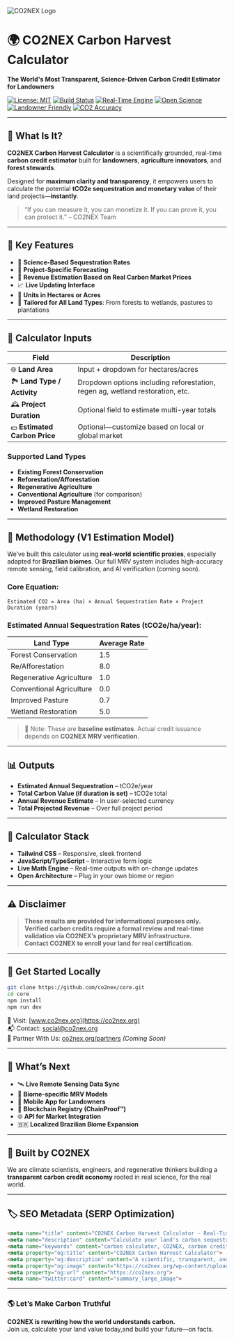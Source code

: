 ![CO2NEX Logo](https://co2nex.org/wp-content/uploads/2025/05/CO2NEX-Real-Time-Carbon-Credit-Verification-Economy.webp)

# 🌍 CO2NEX Carbon Harvest Calculator  
**The World's Most Transparent, Science-Driven Carbon Credit Estimator for Landowners**

[![License: MIT](https://img.shields.io/badge/License-MIT-green.svg)](LICENSE)
[![Build Status](https://img.shields.io/github/workflow/status/co2nex/core/CI)]()
[![Real-Time Engine](https://img.shields.io/badge/Verified-Real--Time-44cc88)]()
[![Open Science](https://img.shields.io/badge/Methodology-Open--Source-blueviolet)]()
[![Landowner Friendly](https://img.shields.io/badge/Built%20for-Landowners-yellowgreen)]()
[![CO2 Accuracy](https://img.shields.io/badge/Carbon%20Data-Scientific%20Accuracy-lightgrey)]()

---

## 🚀 What Is It?

**CO2NEX Carbon Harvest Calculator** is a scientifically grounded, real-time **carbon credit estimator** built for **landowners**, **agriculture innovators**, and **forest stewards**.

Designed for **maximum clarity and transparency**, it empowers users to calculate the potential **tCO2e sequestration and monetary value** of their land projects—**instantly**.

> “If you can measure it, you can monetize it. If you can prove it, you can protect it.” – CO2NEX Team

---

## 🎯 Key Features

- 🧠 **Science-Based Sequestration Rates**  
- 🧪 **Project-Specific Forecasting**  
- 💸 **Revenue Estimation Based on Real Carbon Market Prices**  
- 📈 **Live Updating Interface**  
- 📐 **Units in Hectares or Acres**  
- 🌳 **Tailored for All Land Types**: From forests to wetlands, pastures to plantations  

---

## 🧮 Calculator Inputs

| Field | Description |
|-------|-------------|
| 🌐 **Land Area** | Input + dropdown for hectares/acres |
| 🏞️ **Land Type / Activity** | Dropdown options including reforestation, regen ag, wetland restoration, etc. |
| 🕰️ **Project Duration** | Optional field to estimate multi-year totals |
| 💵 **Estimated Carbon Price** | Optional—customize based on local or global market |

### Supported Land Types

- **Existing Forest Conservation**
- **Reforestation/Afforestation**
- **Regenerative Agriculture**
- **Conventional Agriculture** (for comparison)
- **Improved Pasture Management**
- **Wetland Restoration**

---

## 🧪 Methodology (V1 Estimation Model)

We’ve built this calculator using **real-world scientific proxies**, especially adapted for **Brazilian biomes**. Our full MRV system includes high-accuracy remote sensing, field calibration, and AI verification (coming soon).

### Core Equation:

```text
Estimated CO2 = Area (ha) × Annual Sequestration Rate × Project Duration (years)
```

### Estimated Annual Sequestration Rates (tCO2e/ha/year):

| Land Type | Average Rate |
|-----------|--------------|
| Forest Conservation | 1.5 |
| Re/Afforestation | 8.0 |
| Regenerative Agriculture | 1.0 |
| Conventional Agriculture | 0.0 |
| Improved Pasture | 0.7 |
| Wetland Restoration | 5.0 |

> 📌 Note: These are **baseline estimates**. Actual credit issuance depends on **CO2NEX MRV verification**.

---

## 📊 Outputs

- **Estimated Annual Sequestration** – tCO2e/year
- **Total Carbon Value (if duration is set)** – tCO2e total
- **Annual Revenue Estimate** – In user-selected currency
- **Total Projected Revenue** – Over full project period

---

## 🧱 Calculator Stack

- **Tailwind CSS** – Responsive, sleek frontend
- **JavaScript/TypeScript** – Interactive form logic
- **Live Math Engine** – Real-time outputs with on-change updates
- **Open Architecture** – Plug in your own biome or region

---

## ⚠️ Disclaimer

> **These results are provided for informational purposes only.**  
> **Verified carbon credits require a formal review and real-time validation via CO2NEX’s proprietary MRV infrastructure.**  
> **Contact CO2NEX to enroll your land for real certification.**

---

## 🧭 Get Started Locally

```bash
git clone https://github.com/co2nex/core.git
cd core
npm install
npm run dev
```

🔗 Visit: [www.co2nex.org](https://co2nex.org)  
📬 Contact: [social@co2nex.org](mailto:social@co2nex.org)  
🤝 Partner With Us: [co2nex.org/partners](https://co2nex.org/partners) *(Coming Soon)*

---

## 🔮 What’s Next

- 🛰️ **Live Remote Sensing Data Sync**
- 🧬 **Biome-specific MRV Models**
- 📱 **Mobile App for Landowners**
- 🧾 **Blockchain Registry (ChainProof™)**
- 🌐 **API for Market Integration**
- 🇧🇷 **Localized Brazilian Biome Expansion**

---

## 🧠 Built by CO2NEX

We are climate scientists, engineers, and regenerative thinkers building a **transparent carbon credit economy** rooted in real science, for the real world.

---

## 🏷️ SEO Metadata (SERP Optimization)

```html
<meta name="title" content="CO2NEX Carbon Harvest Calculator - Real-Time Carbon Credit Estimator">
<meta name="description" content="Calculate your land's carbon sequestration potential with CO2NEX – the world's most transparent, science-based carbon credit calculator for landowners, farmers, and stewards.">
<meta name="keywords" content="carbon calculator, CO2NEX, carbon credit, regenerative agriculture, carbon credit Brazil, forest conservation tool, carbon sequestration, landowner climate tool, MRV platform, soil carbon, climate tech, open source carbon platform, carbon economy, sustainable land management">
<meta property="og:title" content="CO2NEX Carbon Harvest Calculator">
<meta property="og:description" content="A scientific, transparent, and powerful carbon estimation tool. Turn your land into climate action.">
<meta property="og:image" content="https://co2nex.org/wp-content/uploads/2025/05/CO2NEX-Real-Time-Carbon-Credit-Verification-Economy.webp">
<meta property="og:url" content="https://co2nex.org">
<meta name="twitter:card" content="summary_large_image">
```

---

### 🌎 Let’s Make Carbon Truthful

**CO2NEX is rewriting how the world understands carbon.**  
Join us, calculate your land value today,and build your future—on facts. 
